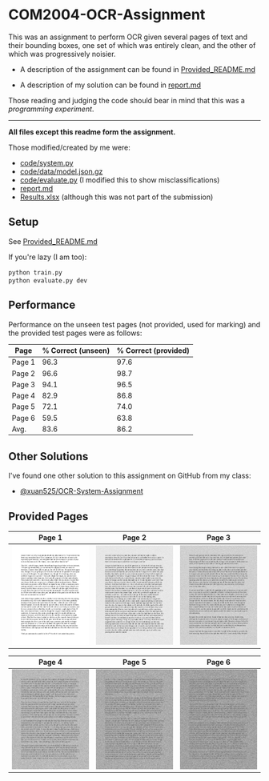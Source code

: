 # COM2004-OCR-Assignment

This was an assignment to perform OCR given several pages of text and their bounding boxes, one set of which was entirely clean, and the other of which was progressively noisier.

 - A description of the assignment can be found in [Provided_README.md](/Provided_README.md)

 - A description of my solution can be found in [report.md](/report.md)

Those reading and judging the code should bear in mind that this was a _programming experiment_.

---

**All files except this readme form the assignment.**

Those modified/created by me were:
 - [code/system.py](/code/system.py)
 - [code/data/model.json.gz](/code/data/model.json.gz)
 - [code/evaluate.py](/code/evaluate.py) (I modified this to show misclassifications)
 - [report.md](/report.md)
 - [Results.xlsx](/Results.xlsx) (although this was not part of the submission)

## Setup

See [Provided_README.md](/Provided_README.md)

If you're lazy (I am too):

```
python train.py
python evaluate.py dev
```

## Performance

Performance on the unseen test pages (not provided, used for marking) and the provided test pages 
were as follows:

| Page   | % Correct (unseen) | % Correct (provided) |
|--------|--------------------|----------------------|
| Page 1 |        96.3        |         97.6         |
| Page 2 |        96.6        |         98.7         |
| Page 3 |        94.1        |         96.5         |
| Page 4 |        82.9        |         86.8         |
| Page 5 |        72.1        |         74.0         |
| Page 6 |        59.5        |         63.8         |
|  Avg.  |        83.6        |         86.2         |

## Other Solutions

I've found one other solution to this assignment on GitHub from my class:

 - [@xuan525/OCR-System-Assignment](https://github.com/xuan525/OCR-System-Assignment)

## Provided Pages

| Page 1                                | Page 2                                | Page 3                                |
| ------------------------------------- | ------------------------------------- | ------------------------------------- |
| ![Page 1](./code/data/dev/page.1.png) | ![Page 2](./code/data/dev/page.2.png) | ![Page 3](./code/data/dev/page.3.png) |

| Page 4                                | Page 5                                | Page 6                                |
| ------------------------------------- | ------------------------------------- | ------------------------------------- |
| ![Page 4](./code/data/dev/page.4.png) | ![Page 5](./code/data/dev/page.5.png) | ![Page 6](./code/data/dev/page.6.png) |
